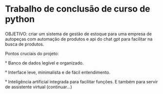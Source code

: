 <h1>Trabalho de conclusão de curso de python
<h3></h3>OBJETIVO: criar um sistema de gestão de estoque para uma empresa de autopeças com automação de produtos e api do chat gpt para facilitar na busca de produtos.<p>

<p>Pontos cruciais do projeto:

  ° Banco de dados legível e organizado.<p>
  ° Interface leve, minimalista e de fácil entendimento.<p>
  ° Inteligência artificial integrada para facilitar funções. E também para servir de assistente virtual (continuar...)<br>
  
 

